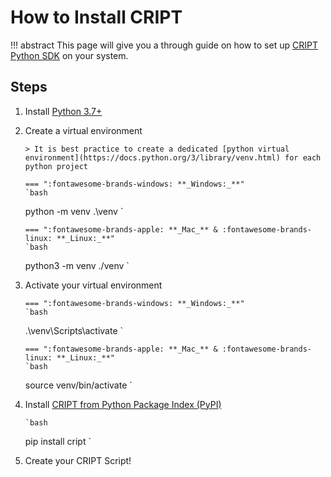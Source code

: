 # How to Install CRIPT

!!! abstract
This page will give you a through guide on how to set up [CRIPT Python SDK](https://pypi.org/project/cript/) on your system.

## Steps

1.  Install [Python 3.7+](https://www.python.org/downloads/)
2.  Create a virtual environment

        > It is best practice to create a dedicated [python virtual environment](https://docs.python.org/3/library/venv.html) for each python project

        === ":fontawesome-brands-windows: **_Windows:_**"
        `bash

    python -m venv .\venv
    `

        === ":fontawesome-brands-apple: **_Mac_** & :fontawesome-brands-linux: **_Linux:_**"
        `bash

    python3 -m venv ./venv
    `

3.  Activate your virtual environment

        === ":fontawesome-brands-windows: **_Windows:_**"
        `bash

    .\venv\Scripts\activate
    `

        === ":fontawesome-brands-apple: **_Mac_** & :fontawesome-brands-linux: **_Linux:_**"
        `bash

    source venv/bin/activate
    `

4.  Install [CRIPT from Python Package Index (PyPI)](https://pypi.org/project/cript/)

        `bash

    pip install cript
    `

5.  Create your CRIPT Script!
